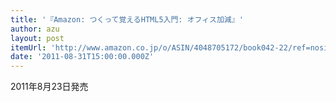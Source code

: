 ```yaml
---
title: '『Amazon: つくって覚えるHTML5入門: オフィス加減』'
author: azu
layout: post
itemUrl: 'http://www.amazon.co.jp/o/ASIN/4048705172/book042-22/ref=nosim'
date: '2011-08-31T15:00:00.000Z'
---
```

2011年8月23日発売
